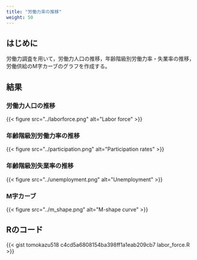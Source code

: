 ```yaml
---
title: "労働力率の推移"
weight: 50
---
```


## はじめに

労働力調査を用いて，労働力人口の推移，年齢階級別労働力率・失業率の推移，労働供給のM字カーブのグラフを作成する。

## 結果

### 労働力人口の推移

{{< figure src="../laborforce.png" alt="Labor force" >}}

### 年齢階級別労働力率の推移

{{< figure src="../participation.png" alt="Participation rates" >}}

### 年齢階級別失業率の推移

{{< figure src="../unemployment.png" alt="Unemployment" >}}

### M字カーブ

{{< figure src="../m_shape.png" alt="M-shape curve" >}}

## Rのコード

{{< gist tomokazu518 c4cd5a6808154ba398ff1a1eab209cb7 labor_force.R >}}